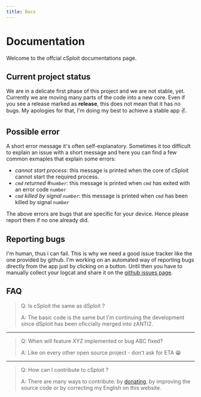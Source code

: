 ```yaml
---
title: Docs
---
```


# Documentation

Welcome to the offcial cSploit documentations page.

## Current project status

We are in a delicate first phase of this project and we are not stable, yet. Currently we are moving many parts of the code into a new core.
Even if you see a release marked as __release__, this does not mean that it has no bugs.
My apologies for that, I'm doing my best to achieve a stable app :v:.

## Possible error

A short error message it's often self-explanatory. Sometimes it too difficult to explain an issue with a short message and here you can find a few common exmaples that explain some errors:

  - _cannot start process_: this message is printed when the core of cSploit cannot start the required process.
  - _`cmd` returned #`number`_: this message is printed when `cmd` has exited with an error code `number`
  - _`cmd` killed by signal `number`_: this message is printed when `cmd` has been killed by signal `number`

The above errors are bugs that are specific for your device. Hence please report them if no one already did.

## Reporting bugs

I'm human, thus i can fail. This is why we need a good issue tracker like the one provided by github.
I'm working on an automated way of reporting bugs directly from the app just by clicking on a button. Until then you have to manually collect your logcat and share it on the [github issues page](https://github.com/cSploit/android/issues).

## FAQ

> Q: Is cSploit the same as dSploit ?
> 
> A: The basic code is the same but I'm continuing the development since dSploit has been oficcially merged into zANTI2.

-----

> Q: When will feature XYZ implemented or bug ABC fixed?
> 
> A: Like on every other open source project - don't ask for ETA :grin:

-----

> Q: How can I contribute to cSploit ?
> 
> A: There are many ways to contribute: by [donating](http://www.csploit.org/donate.html), by improving the source code or by correcting my English on this website.
